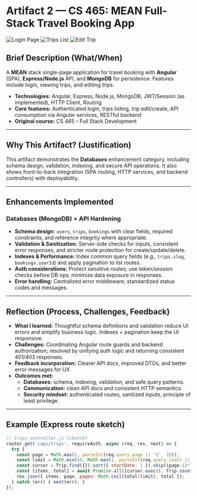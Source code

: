 # Artifact 2 — CS 465: MEAN Full-Stack Travel Booking App

![Login Page](assets/mean-login.png)
![Trips List](assets/mean-trips.png)
![Edit Trip](assets/mean-edit-trip.png)

## Brief Description (What/When)
A **MEAN** stack single-page application for travel booking with **Angular** (SPA), **Express/Node.js** API, and **MongoDB** for persistence. Features include login, viewing trips, and editing trips.

- **Technologies:** Angular, Express, Node.js, MongoDB, JWT/Session (as implemented), HTTP Client, Routing
- **Core features:** Authenticated login, trips listing, trip edit/create, API consumption via Angular services, RESTful backend
- **Original course:** CS 465 – Full Stack Development

---

## Why This Artifact? (Justification)
This artifact demonstrates the **Databases** enhancement category, including schema design, validation, indexing, and secure API operations. It also shows front-to-back integration (SPA routing, HTTP services, and backend controllers) with deployability.

---

## Enhancements Implemented

### Databases (MongoDB) + API Hardening
- **Schema design:** `users`, `trips`, `bookings` with clear fields, required constraints, and reference integrity where appropriate.
- **Validation & Sanitization:** Server-side checks for inputs, consistent error responses, and stricter route protection for create/update/delete.
- **Indexes & Performance:** Index common query fields (e.g., `trips.slug`, `bookings.userId`) and apply pagination to list routes.
- **Auth considerations:** Protect sensitive routes; use token/session checks before DB ops; minimize data exposure in responses.
- **Error handling:** Centralized error middleware; standardized status codes and messages.

---

## Reflection (Process, Challenges, Feedback)
- **What I learned:** Thoughtful schema definitions and validation reduce UI errors and simplify business logic. Indexes + pagination keep the UI responsive.
- **Challenges:** Coordinating Angular route guards and backend authorization; resolved by unifying auth logic and returning consistent 401/403 responses.
- **Feedback incorporation:** Clearer API docs, improved DTOs, and better error messages for UX.
- **Outcomes met:** 
  - **Databases:** schema, indexing, validation, and safe query patterns.  
  - **Communication:** clean API docs and consistent HTTP semantics.  
  - **Security mindset:** authenticated routes, sanitized inputs, principle of least privilege.

---

## Example (Express route sketch)

```js
// trips.controller.js (sketch)
router.get('/api/trips', requireAuth, async (req, res, next) => {
  try {
    const page = Math.max(1, parseInt(req.query.page || '1', 10));
    const limit = Math.min(50, Math.max(1, parseInt(req.query.limit || '10', 10)));
    const cursor = Trip.find({}).sort({ startDate: 1 }).skip((page-1)*limit).limit(limit);
    const [items, total] = await Promise.all([cursor.exec(), Trip.countDocuments()]);
    res.json({ items, page, pages: Math.ceil(total/limit), total });
  } catch (err) { next(err); }
});
```
